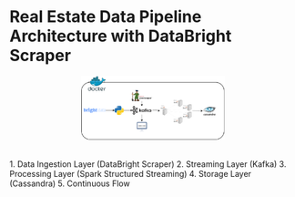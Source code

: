 # Real Estate Data Pipeline Architecture with DataBright Scraper
<p align="center">
  <img src="relstate.drawio (1).png" alt="Architecture Diagram" width="50%">
</p>
<br>
1. Data Ingestion Layer (DataBright Scraper)
2. Streaming Layer (Kafka)
3. Processing Layer (Spark Structured Streaming)
4. Storage Layer (Cassandra)
5. Continuous Flow
